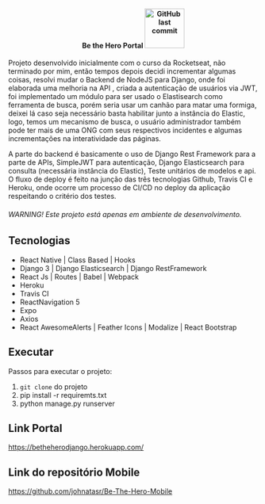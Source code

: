 <h4 align="center">
    Be the Hero Portal <img alt="GitHub last commit" src="https://travis-ci.com/johnatasr/Be-The-Hero-Portal.svg?branch=master" width="80">
</h4>
<p align="center">
  

</p>

Projeto desenvolvido inicialmente com o curso da Rocketseat, não terminado por mim, então tempos depois decidi incrementar algumas coisas, resolvi mudar o Backend de NodeJS para Django, onde foi elaborada uma melhoria na API , criada a autenticação de usuários via JWT, foi implementado um módulo para ser usado o Elastisearch como ferramenta de busca, porém seria usar um canhão para matar uma formiga, deixei lá caso seja necessário basta habilitar junto a instância do Elastic, logo, temos um mecanismo de busca, o usuário administrador também pode ter mais de uma ONG com seus respectivos incidentes e algumas incrementações na interatividade das páginas.

A parte do backend é basicamente o uso de Django Rest Framework para a parte de APIs, SimpleJWT para autenticação, Django Elasticsearch para consulta (necessária instância do Elastic), Teste unitários de modelos e api. O fluxo de deploy é feito na junção das três tecnologias Github, Travis CI e Heroku, onde ocorre um processo de CI/CD no deploy da aplicação respeitando o critério dos testes.


###### WARNING! Este projeto está apenas em ambiente de desenvolvimento.

## Tecnologias

* React Native | Class Based | Hooks
* Django 3 | Django Elasticsearch | Django RestFramework
* React Js | Routes | Babel | Webpack
* Heroku
* Travis CI 
* ReactNavigation 5 
* Expo
* Axios
* React AwesomeAlerts | Feather Icons | Modalize | React Bootstrap

## Executar

Passos para executar o projeto:

1. `git clone` do projeto
2. pip install -r requiremts.txt
3. python manage.py runserver

## Link Portal
https://betheherodjango.herokuapp.com/


## Link do repositório Mobile 

https://github.com/johnatasr/Be-The-Hero-Mobile


